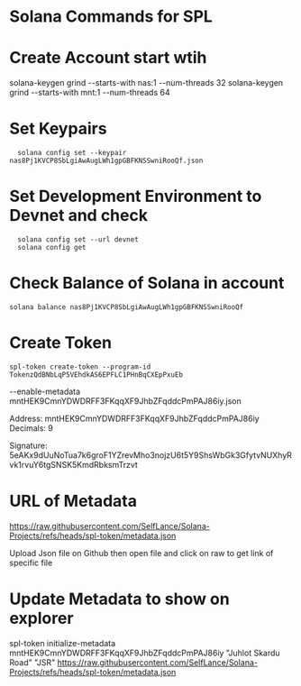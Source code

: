# Solana Commands for SPL
# Create Account start wtih
   solana-keygen grind --starts-with nas:1 --num-threads 32
   solana-keygen grind --starts-with mnt:1 --num-threads 64
# Set Keypairs
      solana config set --keypair nas8Pj1KVCP8SbLgiAwAugLWh1gpGBFKNSSwniRooQf.json
# Set Development Environment to Devnet and check
      solana config set --url devnet
      solana config get

# Check Balance of Solana in account
    solana balance nas8Pj1KVCP8SbLgiAwAugLWh1gpGBFKNSSwniRooQf

# Create Token 
    spl-token create-token --program-id TokenzQdBNbLqP5VEhdkAS6EPFLC1PHnBqCXEpPxuEb 
--enable-metadata mntHEK9CmnYDWDRFF3FKqqXF9JhbZFqddcPmPAJ86iy.json

Address:  mntHEK9CmnYDWDRFF3FKqqXF9JhbZFqddcPmPAJ86iy
Decimals:  9

Signature: 5eAKx9dUuNoTua7k6groF1YZrevMho3nojzU6t5Y9ShsWbGk3GfytvNUXhyRvk1rvuY6tgSNSK5KmdRbksmTrzvt

# URL of Metadata
https://raw.githubusercontent.com/SelfLance/Solana-Projects/refs/heads/spl-token/metadata.json

Upload Json file on Github then open file and click on raw to get link of specific file
# Update Metadata to show on explorer
 spl-token initialize-metadata mntHEK9CmnYDWDRFF3FKqqXF9JhbZFqddcPmPAJ86iy  "Juhlot Skardu Road" "JSR" https://raw.githubusercontent.com/SelfLance/Solana-Projects/refs/heads/spl-token/metadata.json